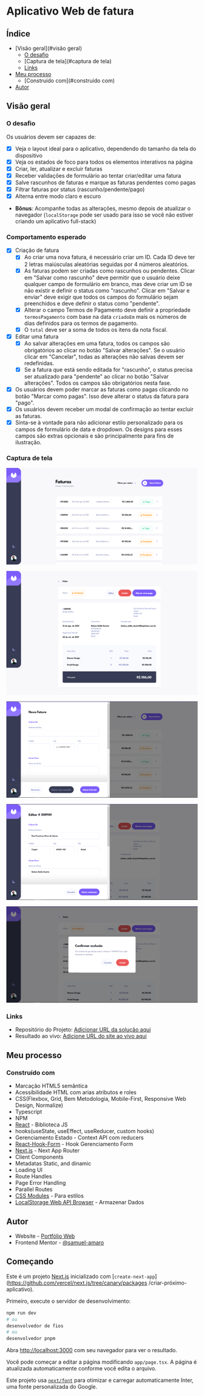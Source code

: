 # Aplicativo Web de fatura

## Índice

- [Visão geral](#visão geral)
  - [O desafio](#o-desafio)
  - [Captura de tela](#captura de tela)
  - [Links](#links)
- [Meu processo](#meu-processo)
  - [Construído com](#construído com)
- [Autor](#autor)

## Visão geral

### O desafio

Os usuários devem ser capazes de:

- [x] Veja o layout ideal para o aplicativo, dependendo do tamanho da tela do dispositivo
- [x] Veja os estados de foco para todos os elementos interativos na página
- [x] Criar, ler, atualizar e excluir faturas
- [x] Receber validações de formulário ao tentar criar/editar uma fatura
- [x] Salve rascunhos de faturas e marque as faturas pendentes como pagas
- [x] Filtrar faturas por status (rascunho/pendente/pago)
- [x] Alterna entre modo claro e escuro
- **Bônus**: Acompanhe todas as alterações, mesmo depois de atualizar o navegador (`localStorage` pode ser usado para isso se você não estiver criando um aplicativo full-stack)

### Comportamento esperado

- [x] Criação de fatura
  - [x] Ao criar uma nova fatura, é necessário criar um ID. Cada ID deve ter 2 letras maiúsculas aleatórias seguidas por 4 números aleatórios.
  - [x] As faturas podem ser criadas como rascunhos ou pendentes. Clicar em "Salvar como rascunho" deve permitir que o usuário deixe qualquer campo de formulário em branco, mas deve criar um ID se não existir e definir o status como "rascunho". Clicar em "Salvar e enviar" deve exigir que todos os campos do formulário sejam preenchidos e deve definir o status como "pendente".
  - [x] Alterar o campo Termos de Pagamento deve definir a propriedade `termosPagamento` com base na data `criadoEm` mais os números de dias definidos para os termos de pagamento.
  - [x] O `total` deve ser a soma de todos os itens da nota fiscal.
- [x] Editar uma fatura
  - [x] Ao salvar alterações em uma fatura, todos os campos são obrigatórios ao clicar no botão "Salvar alterações". Se o usuário clicar em "Cancelar", todas as alterações não salvas devem ser redefinidas.
  - [x] Se a fatura que está sendo editada for "rascunho", o status precisa ser atualizado para "pendente" ao clicar no botão "Salvar alterações". Todos os campos são obrigatórios nesta fase.
- [x] Os usuários devem poder marcar as faturas como pagas clicando no botão "Marcar como pagas". Isso deve alterar o status da fatura para "pago".
- [x] Os usuários devem receber um modal de confirmação ao tentar excluir as faturas.
- [x] Sinta-se à vontade para não adicionar estilo personalizado para os campos de formulário de data e dropdown. Os designs para esses campos são extras opcionais e são principalmente para fins de ilustração.

### Captura de tela

![](./public/assets/result-page-home.png)

![](./public/assets/result-page-invoice.png)

![](./public/assets/result-modal-create.png)

![](./public/assets/result-modal-edit.png)

![](./public/assets/result-modal-delete.png)

### Links

- Repositório do Projeto: [Adicionar URL da solução aqui](https://your-solution-url.com)
- Resultado ao vivo: [Adicione URL do site ao vivo aqui](https://your-live-site-url.com)

## Meu processo

### Construído com

- Marcação HTML5 semântica
- Acessibilidade HTML com arias atributos e roles
- CSS(Flexbox, Grid, Bem Metodologia, Mobile-First, Responsive Web Design, Normalize)
- Typescript
- NPM
- [React](https://reactjs.org/) - Biblioteca JS
- hooks(useState, useEffect, useReducer, custom hooks)
- Gerenciamento Estado - Context API com reducers
- [React-Hook-Form](https://www.react-hook-form.com/) - Hook Gerenciamento Form
- [Next.js](https://nextjs.org/) - Next App Router
- Client Components
- Metadatas Static, and dinamic
- Loading UI
- Route Handles
- Page Error Handling
- Parallel Routes
- [CSS Modules](https://github.com/css-modules/css-modules) - Para estilos
- [LocalStorage Web API Browser](https://developer.mozilla.org/en-US/docs/Web/API/Web_Storage_API/Using_the_Web_Storage_API) - Armazenar Dados

## Autor

- Website - [Portfólio Web](https://samuel-amaro.github.io/portfolio-web/)
- Frontend Mentor - [@samuel-amaro](https://www.frontendmentor.io/profile/Samuel-Amaro)

## Começando

Este é um projeto [Next.js](https://nextjs.org/) inicializado com [`create-next-app`](https://github.com/vercel/next.js/tree/canary/packages /criar-próximo-aplicativo).

Primeiro, execute o servidor de desenvolvimento:

```bash
npm run dev
# ou
desenvolvedor de fios
# ou
desenvolvedor pnpm
```

Abra [http://localhost:3000](http://localhost:3000) com seu navegador para ver o resultado.

Você pode começar a editar a página modificando `app/page.tsx`. A página é atualizada automaticamente conforme você edita o arquivo.

Este projeto usa [`next/font`](https://nextjs.org/docs/basic-features/font-optimization) para otimizar e carregar automaticamente Inter, uma fonte personalizada do Google.
